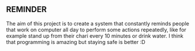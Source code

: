 ## REMINDER

The aim of this project is to create a system that constantly reminds people that work on computer all day to perform some actions repeatedly, like for example stand up from their chari every 10 minutes or drink water.
I think that programming is amazing but staying safe is better :D
